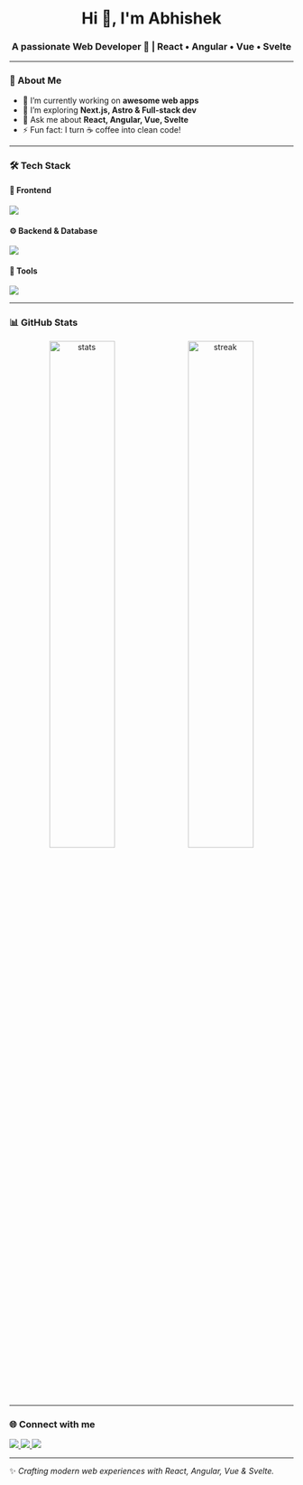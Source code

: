 <h1 align="center">Hi 👋, I'm Abhishek</h1>
<h3 align="center">A passionate Web Developer 🚀 | React • Angular • Vue • Svelte</h3>

---

### 🌟 About Me
- 🔭 I’m currently working on **awesome web apps**  
- 🌱 I’m exploring **Next.js, Astro & Full-stack dev**  
- 💬 Ask me about **React, Angular, Vue, Svelte**  
- ⚡ Fun fact: I turn ☕ coffee into clean code!  

---

### 🛠️ Tech Stack

#### 🚀 Frontend
<p align="left">
  <img src="https://skillicons.dev/icons?i=html,css,js,ts,react,angular,vue,svelte,nextjs,tailwind,bootstrap" />
</p>

#### ⚙️ Backend & Database
<p align="left">
  <img src="https://skillicons.dev/icons?i=nodejs,express,nestjs,mongodb,mysql,postgres" />
</p>

#### 🧰 Tools
<p align="left">
  <img src="https://skillicons.dev/icons?i=git,github,vscode,figma,postman,docker" />
</p>

---

### 📊 GitHub Stats
<p align="center">
  <img src="https://github-readme-stats.vercel.app/api?username=YOUR_GITHUB_USERNAME&show_icons=true&theme=radical" alt="stats" width="48%" />
  <img src="https://github-readme-streak-stats.herokuapp.com/?user=YOUR_GITHUB_USERNAME&theme=radical" alt="streak" width="48%" />
</p>

---

### 🌐 Connect with me
<p align="left">
<a href="https://linkedin.com/in/" target="_blank">
  <img src="https://skillicons.dev/icons?i=linkedin" />
</a>
<a href="https://x.com/abhiqtx" target="_blank">
  <img src="https://skillicons.dev/icons?i=twitter" />
</a>
<a href="mailto:abhishekprajapati8756@gmail.com" target="_blank">
  <img src="https://skillicons.dev/icons?i=gmail" />
</a>
</p>

---

✨ *Crafting modern web experiences with React, Angular, Vue & Svelte.*  
